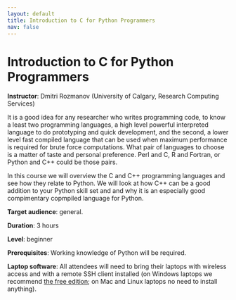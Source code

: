 ```yaml
---
layout: default
title: Introduction to C for Python Programmers
nav: false
---
```


# Introduction to C for Python Programmers

**Instructor**: Dmitri Rozmanov (University of Calgary, Research Computing Services)

It is a good idea for any researcher who writes programming code, 
to know a least two programming languages, 
a high level powerful interpreted language to do prototyping and quick development,
and the second, a lower level fast compiled language that can be used when maximum performance 
is required for brute force computations.
What pair of languages to choose is a matter of taste and personal preference.
Perl and C, R and Fortran, or Python and C++ could be those pairs.

In this course we will overview the C and C++ programming languages and see how they relate to Python.
We will look at how C++ can be a good addition to your Python skill set and 
and why it is an especially good compimentary copmpiled language for Python.

**Target audience**: general. 

<!-- **Course plan**: -->

**Duration**: 3 hours

**Level**: beginner

**Prerequisites**: Working knowledge of Python will be required.


**Laptop software**: All attendees will need to bring their laptops with wireless access and with a
remote SSH client installed (on Windows laptops we recommend <a
href="https://mobaxterm.mobatek.net/download.html" target="_blank">the free edition</a>; on Mac and Linux
laptops no need to install anything).

